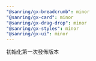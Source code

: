 ```yaml
---
"@sanring/gx-breadcrumb": minor
"@sanring/gx-card": minor
"@sanring/gx-drag-drop": minor
"@sanring/gx-styles": minor
"@sanring/gx-ui": minor
---
```


初始化第一次發佈版本
